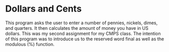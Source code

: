# Dollars and Cents

This program asks the user to enter a number of pennies, nickels, dimes, and quarters. It then calculates the amount of money you have in US dollars. This was my second assignment for my CMPS class. The intention of this program was to introduce us to the reserved word final as well as the modulous (%) function.
